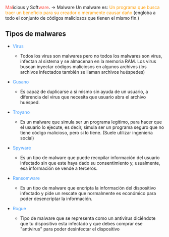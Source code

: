 <span style="color:rgb(255, 69, 58)">Mal</span>icious y Soft<span style="color:rgb(255, 69, 58)">ware</span>. -> Malware
Un malware es: <span style="color:rgb(255, 159, 10)">Un programa que busca traer un beneficio para su creador o meramente causar daño
</span> 
(engloba a todo el conjunto de códigos maliciosos que tienen el mismo fin.)

## Tipos de malwares

- <span style="color:rgb(64, 156, 255)">Virus</span>
	- Todos los virus son malwares pero no todos los malwares son virus, infectan al sistema y se almacenan en la memoria RAM. Los virus buscan inyectar códigos maliciosos en algunos archivos (los archivos infectados también se llaman archivos huéspedes)

- <span style="color:rgb(64, 156, 255)">Gusano</span>
	- Es capaz de duplicarse a si mismo sin ayuda de un usuario, a diferencia del virus que necesita que usuario abra el archivo huésped.

- <span style="color:rgb(64, 156, 255)">Troyano</span>
	- Es un malware que simula ser un programa legitimo, para hacer que el usuario lo ejecute, es decir, simula ser un programa seguro que no tiene código malicioso, pero si lo tiene. (Suele utilizar ingeniería social)

- <span style="color:rgb(64, 156, 255)">Spyware</span>
	- Es un tipo de malware que puede recopilar información del usuario infectado sin que este haya dado su consentimiento y, usualmente, esa información se vende a terceros.

- <span style="color:rgb(64, 156, 255)">Ransomware</span>
	- Es un tipo de malware que encripta la información del dispositivo infectado y pide un rescate que normalmente es económico para poder desencriptar la información.

- <span style="color:rgb(64, 156, 255)">Rogue</span> 
	- Tipo de malware que se representa como un antivirus diciéndote que tu dispositivo esta infectado y que debes comprar ese "antivirus" para poder desinfectar el dispositivo